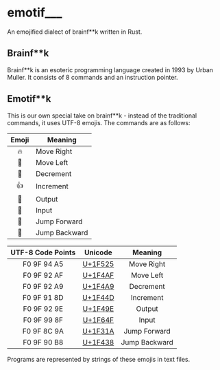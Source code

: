 # emotif___
An emojified dialect of brainf**k written in Rust.

## Brainf**k
Brainf**k is an esoteric programming language created in 1993 by Urban Muller. It consists of 8 commands and an instruction pointer.

## Emotif**k
This is our own special take on brainf**k - instead of the traditional commands, it uses UTF-8 emojis. The commands are as follows:

|        Emoji         | Meaning       |
| :------------------: | ------------- |
|        :fire:        | Move Right    |
|        :100:         | Move Left     |
|        :poop:        | Decrement     |
|      :thumbsup:      | Increment     |
|  :revolving_hearts:  | Output        |
|        :pray:        | Input         |
| :new_moon_with_face: | Jump Forward  |
|        :frog:        | Jump Backward |



| UTF-8 Code Points |                 Unicode                  | Meaning  |
| :---------------: | :--------------------------------------: | :------: |
|    F0 9F 94 A5    | [U+1F525](https://apps.timwhitlock.info/unicode/inspect/hex/1F525) |  Move Right   |
|    F0 9F 92 AF    | [U+1F4AF](http://www.unicode.org/emoji/charts/full-emoji-list.html#1f4af) |   Move Left   |
|    F0 9F 92 A9    | [U+1F4A9](http://www.unicode.org/emoji/charts/full-emoji-list.html#1f4a9) |   Decrement   |
|    F0 9F 91 8D    | [U+1F44D](http://www.unicode.org/emoji/charts/full-emoji-list.html#1f44d) |   Increment   |
|    F0 9F 92 9E    | [U+1F49E](http://www.unicode.org/emoji/charts/full-emoji-list.html#1f49e) |    Output     |
|    F0 9F 99 8F    | [U+1F64F](http://www.unicode.org/emoji/charts/full-emoji-list.html#1f64f) |     Input     |
|    F0 9F 8C 9A    | [U+1F31A](https://apps.timwhitlock.info/unicode/inspect/hex/1F31A) | Jump Forward  |
|    F0 9F 90 B8    | [U+1F438](https://apps.timwhitlock.info/unicode/inspect/hex/1F438) | Jump Backward |

Programs are represented by strings of these emojis in text files.
